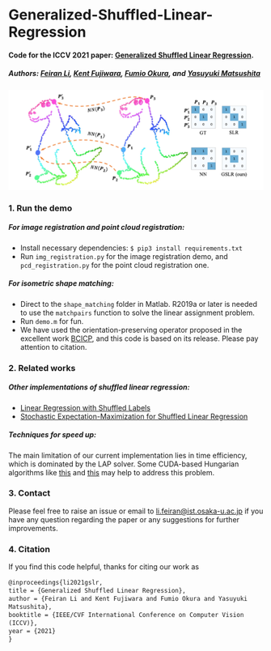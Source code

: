 # Generalized-Shuffled-Linear-Regression

#### Code for the ICCV 2021 paper: [Generalized Shuffled Linear Regression](https://openaccess.thecvf.com/content/ICCV2021/html/Li_Generalized_Shuffled_Linear_Regression_ICCV_2021_paper.html).

##### Authors: [Feiran Li](https://sites.google.com/view/feiranlihomepage/home), [Kent Fujiwara](https://kfworks.com/), [Fumio Okura](http://cvl.ist.osaka-u.ac.jp/user/okura/), and [Yasuyuki Matsushita](http://cvl.ist.osaka-u.ac.jp/en/member/matsushita/)


![Teaser](teaser.png)


### 1. Run the demo
##### For image registration and point cloud registration:
* Install necessary dependencies: ```$ pip3 install requirements.txt ```
* Run `img_registration.py` for the image registration demo, and `pcd_registration.py` for the point cloud registration one. 


##### For isometric shape matching:
* Direct to the `shape_matching` folder in Matlab. R2019a or later is needed to use the `matchpairs` function to solve the linear assignment problem.
* Run `demo.m` for fun.
* We have used the orientation-preserving operator proposed in the excellent work [BCICP](https://github.com/llorz/SGA18_orientation_BCICP_code), and this code is based on its release. Please pay attention to citation.


### 2. Related works

##### Other implementations of shuffled linear regression:
* [Linear Regression with Shuffled Labels](https://github.com/abidlabs/shuffled_stats)
* [Stochastic Expectation-Maximization for Shuffled Linear Regression](https://github.com/abidlabs/stochastic-em-shuffled-regression)

##### Techniques for speed up:
The main limitation of our current implementation lies in time efficiency, which is dominated by the LAP solver. 
Some CUDA-based Hungarian algorithms like [this](https://github.com/rapidsai/cugraph) and [this](https://github.com/paclopes/HungarianGPU) may help to address this problem. 



### 3. Contact
Please feel free to raise an issue or email to [li.feiran@ist.osaka-u.ac.jp](li.feiran@ist.osaka-u.ac.jp) if you have any question regarding the paper or any suggestions for further improvements. 


### 4. Citation
If you find this code helpful, thanks for citing our work as
```
@inproceedings{li2021gslr,
title = {Generalized Shuffled Linear Regression},
author = {Feiran Li and Kent Fujiwara and Fumio Okura and Yasuyuki Matsushita},
booktitle = {IEEE/CVF International Conference on Computer Vision (ICCV)},
year = {2021}
}
